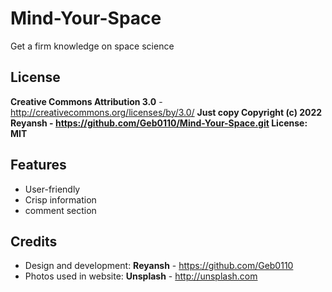 Mind-Your-Space
=============

Get a firm knowledge on space science

License
-------
**Creative Commons Attribution 3.0** - http://creativecommons.org/licenses/by/3.0/
**Just copy
Copyright (c) 2022 Reyansh - https://github.com/Geb0110/Mind-Your-Space.git
License: MIT**


Features
-----------

* User-friendly
* Crisp information
* comment section

Credits
-------
* Design and development: **Reyansh** - https://github.com/Geb0110
* Photos used in website: **Unsplash** - http://unsplash.com
